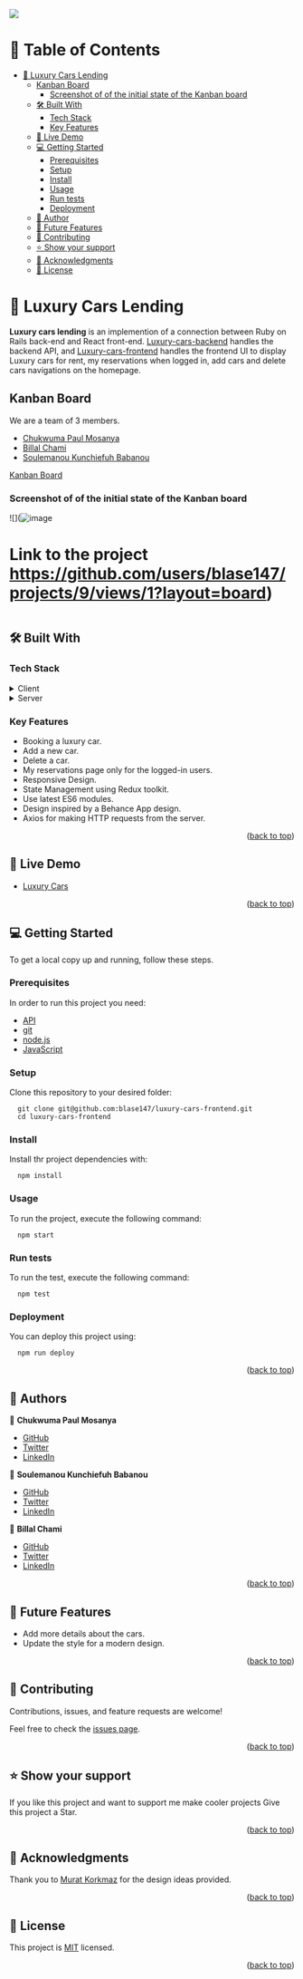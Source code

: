 ![](https://img.shields.io/badge/Microverse-blueviolet)
<a name="readme-top"></a>

# 📗 Table of Contents

- [📖 Luxury Cars Lending](#-luxury-cars-lending-)
  - [Kanban Board](#kanban-board-)
    - [Screenshot of of the initial state of the Kanban board](#screenshot-of-of-the-initial-state-of-the-kanban-board)
  - [🛠 Built With](#-built-with-)
    - [Tech Stack](#tech-stack-)
    - [Key Features](#key-features-)
  - [🚀 Live Demo](#-live-demo-)
  - [💻 Getting Started](#-getting-started-)
    - [Prerequisites](#prerequisites)
    - [Setup](#setup)
    - [Install](#install)
    - [Usage](#usage-)
    - [Run tests](#run-tests)
    - [Deployment](#deployment)
  - [👥 Author](#-author-)
  - [🔭 Future Features](#-future-features-)
  - [🤝 Contributing](#-contributing-)
  - [⭐️ Show your support](#️-show-your-support-)
  - [🙏 Acknowledgments](#-acknowledgments-)
  - [📝 License](#-license-)

<!-- PROJECT DESCRIPTION -->

# 📖 Luxury Cars Lending <a name="about-the-project"></a>

**Luxury cars lending** is an implemention of a connection between Ruby on Rails back-end and React front-end. [Luxury-cars-backend](https://github.com/soulemanou-software/luxury-cars-backend) handles the backend API, and [Luxury-cars-frontend](https://github.com/blase147/luxury-cars-frontend) handles the frontend UI to display Luxury cars for rent, my reservations when logged in, add cars and delete cars navigations on the homepage.

## Kanban Board

We are a team of 3 members.

- [Chukwuma Paul Mosanya](https://github.com/blase147)
- [Billal Chami](https://github.com/bill7pearl)
- [Soulemanou Kunchiefuh Babanou](https://github.com/soulemanou-software)

[Kanban Board](https://github.com/bill7pearl/luxury-cars-backend/projects/1)

### Screenshot of of the initial state of the Kanban board

![](![image](https://github.com/blase147/luxury-cars-frontend/assets/98450369/62a835fa-e724-4393-89a8-77e3062c1461)

# Link to the project <https://github.com/users/blase147/projects/9/views/1?layout=board>)

![]()

## 🛠 Built With <a name="built-with"></a>

### Tech Stack <a name="tech-stack"></a>

<details>
  <summary>Client</summary>
  <ul>
    <li><a href="https://github.com/microverseinc/linters-config/tree/master/ror">Linters</a></li>
    <li><a href="https://reactjs.org/">React</a></li>
    <li><a href="https://redux.js.org/">Redux</a></li>
  </ul>
</details>
<details>
  <summary>Server</summary>
  <ul>
    <li><a href="https://rubyonrails.org/">ROR</a></li>
  </ul>
</details>

<!-- Features -->

### Key Features <a name="key-features"></a>

- Booking a luxury car.
- Add a new car.
- Delete a car.
- My reservations page only for the logged-in users.
- Responsive Design.
- State Management using Redux toolkit.
- Use latest ES6 modules.
- Design inspired by a Behance App design.
- Axios for making HTTP requests from the server.

<p align="right">(<a href="#readme-top">back to top</a>)</p>

## 🚀 Live Demo <a name="live-demo"></a>

- [Luxury Cars]()

<p align="right">(<a href="#readme-top">back to top</a>)</p>

<!-- GETTING STARTED -->

## 💻 Getting Started <a name="getting-started"></a>

To get a local copy up and running, follow these steps.

### Prerequisites

In order to run this project you need:

- [API](https://github.com/bill7pearl/luxury-cars-backend)
- [git](https://git-scm.com/)
- [node.js](https://nodejs.org/en/)
- [JavaScript](https://developer.mozilla.org/en-US/docs/Web/JavaScript)

### Setup

Clone this repository to your desired folder:

```
  git clone git@github.com:blase147/luxury-cars-frontend.git
  cd luxury-cars-frontend
```

### Install

Install thr project dependencies with:

```
  npm install
```

### Usage <a name="usage"></a>

To run the project, execute the following command:

```
  npm start
```

### Run tests

To run the test, execute the following command:

```
  npm test
```

### Deployment

You can deploy this project using:

```
  npm run deploy
```

<p align="right">(<a href="#readme-top">back to top</a>)</p>

<!-- AUTHORS -->
## 👥 Authors <a name="authors"></a>

👤 **Chukwuma Paul Mosanya**

- [GitHub](https://github.com/blase147)
- [Twitter](https://twitter.com/ChukwumaMosanya)
- [LinkedIn](https://www.linkedin.com/in/chukwuma-mosanya)

👤 **Soulemanou Kunchiefuh Babanou**

- [GitHub](https://github.com/soulemanou-software)
- [Twitter](https://twitter.com/Mr_Babanou_237)
- [LinkedIn](https://www.linkedin.com/in/)

👤 **Billal Chami**

- [GitHub](https://github.com/bill7pearl)
- [Twitter](https://twitter.com/)
- [LinkedIn](https://www.linkedin.com/in/)

<p align="right">(<a href="#readme-top">back to top</a>)</p>

<!-- FUTURE FEATURES -->

## 🔭 Future Features <a name="future-features"></a>

- Add more details about the cars.
- Update the style for a modern design.

<p align="right">(<a href="#readme-top">back to top</a>)</p>

<!-- CONTRIBUTING -->

## 🤝 Contributing <a name="contributing"></a>

Contributions, issues, and feature requests are welcome!

Feel free to check the [issues page](https://github.com/blase147/luxury-cars-frontend/issues).

<p align="right">(<a href="#readme-top">back to top</a>)</p>

<!-- SUPPORT -->

## ⭐️ Show your support <a name="support"></a>

If you like this project and want to support me make cooler projects Give this project a Star.

<p align="right">(<a href="#readme-top">back to top</a>)</p>

<!-- ACKNOWLEDGEMENTS -->

## 🙏 Acknowledgments <a name="acknowledgements"></a>

Thank you to  [Murat Korkmaz](https://www.behance.net/muratk) for the design ideas provided.

<p align="right">(<a href="#readme-top">back to top</a>)</p>
<!-- LICENSE -->

## 📝 License <a name="license"></a>

This project is [MIT](./LICENSE) licensed.

<p align="right">(<a href="#readme-top">back to top</a>)</p>

